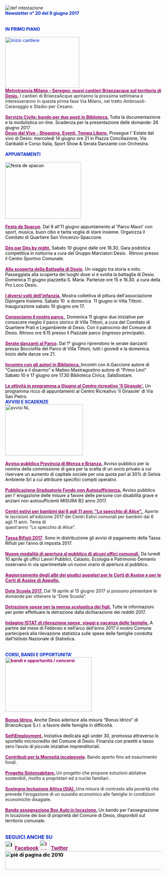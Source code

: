 <html><body><DIV>
<DIV>
<DIV>
<DIV>
<DIV><IMG border=0 alt="def intestazione" src="http://www.comune.desio.mb.it/servizi/gestionedocumentale/visualizzadocumento.aspx?id=6276"> 
<DIV>
<DIV><STRONG><FONT color=#0426c6>Newsletter n°&nbsp;20 del&nbsp;9 giugno 2017</FONT></STRONG></DIV>
<DIV>&nbsp;</DIV>
<DIV><FONT color=#0426c6><STRONG></STRONG></FONT>&nbsp;</DIV>
<DIV><FONT color=#0426c6><STRONG>IN PRIMO PIANO</STRONG></FONT></DIV>
<DIV><STRONG><FONT color=#0426c6></FONT></STRONG>&nbsp;</DIV>
<DIV><FONT color=#0426c6><IMG style="HEIGHT: 163px; WIDTH: 238px" alt="inizio cantiere" src="http://www.comune.desio.mb.it/servizi/gestionedocumentale/visualizzadocumento.aspx?ID=22536" width=258 height=198></FONT></DIV>
<DIV><STRONG><FONT color=#990066><A title="" href="http://www.comune.desio.mb.it/servizi/notizie/notizie_fase02.aspx?ID=44444" target=_self><STRONG><FONT color=#990066>Metrotranvia Milano – Seregno: nuovi cantieri Brianzacque sul territorio di Desio.</FONT></STRONG></A></FONT></STRONG> I cantieri di BrianzaAcque apriranno la prossima settimana e interesseranno in questa prima fase Via Milano, nel tratto Ambrosoli-Caravaggio e Stadio-per Cesano.<BR></DIV></DIV></DIV></DIV></DIV>
<DIV><FONT color=#0426c6>
<DIV><FONT color=#990066><STRONG></STRONG></FONT>&nbsp;</DIV>
<DIV><FONT color=#990066><STRONG><A title="" href="http://www.comune.desio.mb.it/servizi/notizie/notizie_fase02.aspx?ID=44363" target=_self><FONT color=#990066><STRONG>Servizio Civile: bando per due posti in Biblioteca.</STRONG></FONT></A> </STRONG></FONT><FONT color=#000000>Tutta la documentazione e la modulistica on-line. Scadenza per la presentazione delle domande: 26 giugno 2017<BR></DIV></FONT><FONT color=#990066></FONT>
<DIV><FONT color=#990066><A title="" href="http://www.comune.desio.mb.it/servizi/notizie/notizie_fase02.aspx?ID=44423" target=_self><STRONG><FONT color=#990066>Desio dal Vivo - Shopping, Eventi, Tempo Libero.</FONT></STRONG></A> <FONT color=#000000>Prosegue&nbsp;l' Estate dal vivo di Desio:&nbsp;mercoledì 14 giugno ore 21 in Piazza Conciliazione, Via Garibaldi e Corso Italia, Sport Show &amp; Serata Danzante con Orchestra.</FONT></DIV></FONT></FONT></DIV>
<DIV><FONT color=#0426c6><STRONG></STRONG></FONT>&nbsp;</DIV>
<DIV><FONT color=#0426c6><STRONG>APPUNTAMENTI</STRONG></FONT><FONT color=#0426c6><FONT color=#000000> </FONT></FONT></DIV>
<DIV><FONT color=#0426c6><FONT color=#000000></FONT></FONT>&nbsp;</DIV>
<DIV><FONT color=#0426c6><FONT color=#000000><IMG alt="festa de spacun" src="http://www.comune.desio.mb.it/servizi/gestionedocumentale/visualizzadocumento.aspx?ID=22537" width=244 height=181></FONT></FONT></DIV>
<DIV><FONT color=#0426c6><FONT color=#000000>&nbsp;</DIV>
<DIV>
<DIV>
<DIV>
<DIV><STRONG><FONT color=#990066><A title="" href="http://www.comune.desio.mb.it/servizi/notizie/notizie_fase02.aspx?ID=44438" target=_self><STRONG><FONT color=#990066>Festa de Spacun</FONT></STRONG></A></FONT></STRONG>. Dal 9 all'11 giugno appuntamento al 'Parco Mauri' con sport, musica, buon cibo e tanta voglia di stare insieme. Organizza il Comitato di Quartiere San Vincenzo-Spaccone.<BR><FONT color=#0426c6></DIV>
<DIV>
<DIV><FONT color=#000000><STRONG><FONT color=#990066></FONT></STRONG></FONT>&nbsp;</DIV>
<DIV><FONT color=#000000><STRONG><FONT color=#990066><A title="" href="http://www.comune.desio.mb.it/servizi/notizie/notizie_fase02.aspx?ID=44436" target=_self><FONT color=#000000><STRONG><FONT color=#990066>Dés par Dés by night.</FONT></STRONG></FONT></A></FONT></STRONG> Sabato 10 giugno&nbsp;dalle ore 18.30, Gara podistica competitiva in notturna a cura del Gruppo Marciatori Desio.&nbsp; Ritrovo presso il Centro Sportivo Comunale.</FONT></DIV>
<DIV></FONT><FONT color=#000000><STRONG><FONT color=#990066></FONT></STRONG></FONT>&nbsp;</DIV>
<DIV><FONT color=#000000><STRONG><FONT color=#990066><A title="" href="http://www.comune.desio.mb.it/servizi/notizie/notizie_fase02.aspx?ID=44421" target=_self><STRONG><FONT color=#990066>Alla scoperta della Battaglia di Desio</FONT></STRONG></A></FONT></STRONG>. Un viaggio tra storia e mito. Passeggiata alla scoperta dei luoghi dove si è svolta la battaglia di Desio. <FONT color=#000000>Domenica 11 giugno piazzetta S. Maria. Partenze ore 15 e 16.30. a cura della Pro Loco Desio.</FONT></FONT></DIV></DIV>
<DIV><FONT color=#000000><STRONG><FONT color=#990066></FONT></STRONG></FONT>&nbsp;</DIV>
<DIV><FONT color=#000000><STRONG><FONT color=#990066><A title="" href="http://www.comune.desio.mb.it/servizi/notizie/notizie_fase02.aspx?ID=44417" target=_self><FONT color=#000000><STRONG><FONT color=#990066>I diversi volti dell'infanzia.</FONT></STRONG></FONT></A></FONT></STRONG> Mostra collettiva di pittura dell'associazione Dipingere Insieme. Sabato 10&nbsp; e domenica&nbsp; 11 giugno in Villa Tittoni . Inaugurazione sabato 10 giugno ore 17.</FONT></DIV>
<DIV><STRONG><FONT color=#0426c6></FONT></STRONG>&nbsp;</DIV>
<DIV><FONT color=#000000><STRONG><FONT color=#990066><A title="" href="http://www.comune.desio.mb.it/servizi/notizie/notizie_fase02.aspx?ID=44381" target=_self><FONT color=#000000><STRONG><FONT color=#990066>Conosciamo il nostro parco. </FONT></STRONG></FONT></A></FONT></STRONG>&nbsp;Domenica 11 giugno due iniziative per conoscere meglio il parco storico di&nbsp;Villa Tittoni, a cura del Comitato di Quartiere Prati e Legambiente di Desio. Con il patrocinio del Comune di Desio. Ritrovo ore 9.15 presso il Piazzale parco (ingresso principale). </FONT></DIV>
<DIV>&nbsp;</DIV></DIV>
<DIV><STRONG><FONT color=#990066><A title="" href="http://www.comune.desio.mb.it/servizi/notizie/notizie_fase02.aspx?ID=44429" target=_self><STRONG><FONT color=#990066>Serate danzanti al Parco</FONT></STRONG></A></FONT></STRONG>. Dal 1° giugno riprendono le serate danzanti presso Bocciofila del Parco di Villa Tittoni, tutti&nbsp;i giovedì e la domenica. Inizio delle danze ore 21.</DIV>
<DIV>&nbsp;</DIV>
<DIV><STRONG><A title="" href="http://www.comune.desio.mb.it/servizi/notizie/notizie_fase02.aspx?ID=44350" target=_self><STRONG><FONT color=#990066>Incontro con gli autori in Biblioteca. </FONT></STRONG></A></STRONG>Incontri con A.Gaccione autore di "Cassola e il disarmo" e Matteo Mastragostino autore di "Primo Levi" Sabato 10 e 17 giugno ore 17.30 Biblioteca Civica, SalaSostare.</DIV>
<DIV>&nbsp;</DIV>
<DIV><FONT color=#990066><STRONG><A title="" href="http://www.comune.desio.mb.it/servizi/notizie/notizie_fase02.aspx?ID=44320" target=_self><FONT color=#990066><STRONG>Le attività in programma a Giugno al Centro ricreativo 'Il Girasole'.</STRONG></FONT></A></STRONG></FONT> Un programma ricco di appuntamenti al Centro Ricreativo 'Il Girasole' di Via San Pietro. </DIV>
<DIV></FONT></FONT><FONT color=#0426c6><STRONG>AVVISI E SCADENZE</STRONG></FONT> </DIV></DIV>
<DIV>
<DIV><IMG style="HEIGHT: 164px; WIDTH: 250px" border=0 alt="avvisi NL" src="http://www.comune.desio.mb.it/servizi/gestionedocumentale/visualizzadocumento.aspx?id=18789" width=232 height=175></DIV>
<DIV>&nbsp;</DIV>
<DIV>
<DIV><FONT color=#000000><STRONG><FONT color=#990066><A title="" href="http://www.comune.desio.mb.it/servizi/notizie/notizie_fase02.aspx?ID=44347" target=_self><FONT color=#000000><STRONG><FONT color=#990066>Avviso pubblico Provincia di Monza e Brianza.</FONT></STRONG></FONT></A> </FONT></STRONG>Avviso pubblico per la nomina della commissione di gara per la scelta di un socio privato a cui riservare un aumento di capitale sociale per una quota pari al 30% di Gelsia Ambiente Srl a cui attribuire specifici compiti operativi. </DIV>
<DIV>
<DIV><STRONG><FONT color=#990066></FONT></STRONG>&nbsp;</DIV>
<DIV><STRONG><FONT color=#990066><A title="" href="http://www.comune.desio.mb.it/servizi/notizie/notizie_fase02.aspx?ID=44312" target=_self><STRONG><FONT color=#990066>Pubblicazione Graduatorie&nbsp;Fondo non Autosufficienza</FONT></STRONG>.</A></FONT></STRONG> Avviso pubblico per l’ erogazione delle misure a favore delle persone con disabilità grave e anziani non autosufficienti MISURA B2 anno 2017.</FONT></DIV></DIV><STRONG><FONT color=#990066></FONT></STRONG></DIV>
<DIV><STRONG><FONT color=#990066></FONT></STRONG>&nbsp;</DIV>
<DIV><STRONG><FONT color=#990066><A title="" href="https://www.comune.desio.mb.it/servizi/notizie/notizie_fase02.aspx?ID=43904" target=_self><STRONG><FONT color=#990066>Centri estivi per bambini dai 6 agli 11 anni: "Lo specchio di Alice". </FONT></STRONG></A>&nbsp;</FONT></STRONG>Aperte le iscrizioni all'edizione 2017 dei Centri Estivi comunali per bambini dai 6 agli 11 anni. Tema di </DIV>
<DIV>quest'anno "Lo specchio di Alice".</DIV>
<DIV>&nbsp;</DIV>
<DIV><FONT color=#990066><FONT color=#990066><A title="" href="http://www.comune.desio.mb.it/servizi/notizie/notizie_fase02.aspx?ID=44100" target=_self><FONT color=#990066><STRONG>Tassa Rifiuti 2017</STRONG></FONT></A></FONT>. <FONT color=#000000>Sono in distribuzione gli avvisi di pagamento della Tassa Rifiuti per l’anno di imposta 2017. </FONT></DIV>
<DIV>
<DIV>
<DIV>&nbsp;</DIV>
<DIV><A title="" href="http://www.comune.desio.mb.it/servizi/notizie/notizie_fase02.aspx?ID=43829" target=_self><STRONG><FONT color=#990066>Nuove modalità di apertura al pubblico di alcuni uffici comunali.</FONT></STRONG></A><FONT color=#000000><FONT color=#990066> </FONT>Da lunedì 10 aprile gli uffici Lavori Pubblici, Catasto, Ecologia e Patrimonio Demanio osservano in via sperimentale un nuovo orario di apertura al pubblico. </FONT></FONT></DIV></DIV></DIV>
<DIV><STRONG><FONT color=#990066></FONT></STRONG>&nbsp;</DIV>
<DIV><STRONG><FONT color=#990066><A title="" href="http://www.comune.desio.mb.it/servizi/notizie/notizie_fase02.aspx?ID=44116" target=_self><STRONG><FONT color=#990066>Aggiornamento degli albi dei giudici popolari per le Corti di Assise e per le Corti di Assise di Appello.</FONT></STRONG></A></FONT></STRONG></DIV>
<DIV>&nbsp;</DIV>
<DIV><STRONG><FONT color=#990066><A title="" href="http://www.comune.desio.mb.it/servizi/notizie/notizie_fase02.aspx?ID=43940" target=_self><STRONG><FONT color=#990066>Dote Scuola 2017.</FONT></STRONG></A></FONT></STRONG> Dal 19 aprile al 15 giugno 2017 si possono presentare le domande per ottenere la “Dote Scuola”.</DIV></DIV>
<DIV>&nbsp;</DIV>
<DIV>
<DIV><FONT color=#990066><STRONG><A title="" href="https://www.comune.desio.mb.it/upload/desio/newsletter/Detrazione%20spese%20per%20la%20mensa%20scolastica%20dei%20figli.%20Tutte%20le%20informazioni%20per%20poter%20effettuare%20la%20detrazione%20dalla%20dichiarazione%20dei%20redditi%202017" target=_self><FONT color=#990066><STRONG>Detrazione spese per la mensa scolastica dei figli.</STRONG></FONT></A> </STRONG></FONT><FONT color=#000000>Tutte le informazioni per poter effettuare la detrazione dalla dichiarazione dei redditi 2017.</FONT></DIV>
<DIV>&nbsp;</DIV></DIV>
<DIV><FONT color=#990066><FONT color=#990066><STRONG><A title="" href="http://www.comune.desio.mb.it/servizi/notizie/notizie_fase02.aspx?ID=43070" target=_self><FONT color=#990066><FONT color=#990066><STRONG>Indagine ISTAT di rilevazione spese, viaggi e vacanze delle famiglie.</STRONG></FONT></FONT></A> </STRONG><FONT color=#000000>A partire dal mese di Febbraio e nell’arco dell’anno 2017 il nostro Comune parteciperà alla rilevazione statistica sulle spese delle famiglie condotta dall’Istituto Nazionale di Statistica</FONT><STRONG>.<BR></STRONG></FONT></FONT></DIV>
<DIV><STRONG><FONT color=#990066></FONT></STRONG>&nbsp;</DIV>
<DIV><STRONG><FONT color=#990066></FONT></STRONG>&nbsp;</DIV><FONT color=#990066></FONT>
<DIV><FONT color=#990066><FONT color=#990066><STRONG></STRONG></FONT></FONT><STRONG><FONT color=#0426c6>CORSI, BANDI E OPPORTUNITA'</FONT> </STRONG></DIV>
<DIV>
<DIV><FONT color=#990066><STRONG><IMG style="HEIGHT: 175px; WIDTH: 278px" border=0 alt="bandi e opportunità / concorsi" src="http://www.comune.desio.mb.it/servizi/gestionedocumentale/visualizzadocumento.aspx?id=18790" width=299 height=168></STRONG></FONT></DIV>
<DIV><STRONG><FONT color=#990066></FONT></STRONG>&nbsp;</DIV>
<DIV><FONT color=#990066><A title="" href="http://www.comune.desio.mb.it/servizi/notizie/notizie_fase02.aspx?ID=44226" target=_self><FONT color=#990066><STRONG>Bonus Idrico.</STRONG></FONT></A><FONT color=#990066><STRONG> </STRONG></FONT><FONT color=#000000>Anche Desio aderisce alla misura “Bonus Idrico” di BrianzAcque S.r.l. a favore delle famiglie in difficoltà.</FONT></FONT><FONT color=#990066></DIV>
<DIV></FONT><FONT color=#000000><FONT color=#990066></FONT></FONT>&nbsp;</DIV>
<DIV><FONT color=#000000><FONT color=#990066><A title="" href="http://www.comune.desio.mb.it/servizi/notizie/notizie_fase02.aspx?ID=43223" target=_self><FONT color=#000000><FONT color=#990066><STRONG>SelfiEmployment.</STRONG></FONT></FONT></A></FONT><STRONG>&nbsp;</STRONG>Iniziativa dedicata agli under 30, promossa attraverso lo sportello microcredito del Comune di Desio. Finanzia con prestiti a tasso zero l’avvio di piccole iniziative imprenditoriali.</FONT></DIV>
<DIV><FONT color=#990066></FONT>&nbsp;</DIV>
<DIV><FONT color=#990066><A title="" href="http://www.comune.desio.mb.it/servizi/notizie/notizie_fase02.aspx?ID=42983" target=_self><FONT color=#990066><STRONG>Contributi per la Morosità incolpevole</STRONG></FONT></A></FONT><STRONG>. </STRONG>Bando aperto fino ad esaurimento fondi. </DIV>
<DIV><FONT color=#990066></FONT>&nbsp;</DIV>
<DIV><FONT color=#990066><A title="" href="http://www.comune.desio.mb.it/servizi/notizie/notizie_fase02.aspx?ID=41431" target=_self><FONT color=#990066><STRONG>Progetto Sistemabitare.</STRONG></FONT></A></FONT><STRONG> </STRONG>Un progetto che propone soluzioni abitative sostenibili, rivolto a proprietari ed a nuclei familiari. </DIV>
<DIV><FONT color=#990066></FONT>&nbsp;</DIV>
<DIV><FONT color=#990066><A title="" href="http://www.comune.desio.mb.it/servizi/notizie/notizie_fase02.aspx?ID=40660" target=_self><STRONG><FONT color=#990066>Sostegno Inclusione Attiva (SIA).</FONT> </STRONG></A></FONT>Una misura di contrasto alla povertà che prevede l'erogazione di un sussidio economico alle famiglie in condizioni economiche disagiate.</DIV>
<DIV><FONT color=#990066></FONT>&nbsp;</DIV>
<DIV>
<DIV><FONT color=#990066><A title="" href="http://www.comune.desio.mb.it/servizi/notizie/notizie_fase02.aspx?ID=35369" target=_self><FONT color=#990066><STRONG>Bando assegnazione Box Auto in locazione.</STRONG></FONT></A><STRONG> </STRONG><FONT color=#000000>Un</FONT> </FONT><FONT color=#000000>bando per l'assegnazione in locazione dei box di proprietà del Comune di Desio, disponibili sul territorio comunale.</FONT></DIV>
<DIV><FONT color=#990066></FONT>&nbsp;</DIV></DIV></DIV>
<DIV>
<DIV><FONT color=#990066></FONT>&nbsp;</DIV>
<DIV><FONT color=#990066></FONT>
<DIV><FONT color=#990066></FONT>
<DIV><FONT color=#990066></FONT><FONT color=#0426c6><FONT color=#0426c6><FONT size=+0><FONT color=#000000><FONT color=#990066><FONT color=#000000><FONT color=#0426c6><STRONG>SEGUICI ANCHE SU</STRONG></FONT></FONT></FONT></FONT></FONT></FONT></FONT></DIV></DIV></DIV>
<DIV>
<DIV><FONT color=#0426c6><FONT color=#0426c6><FONT size=+0><FONT color=#000000><FONT color=#990066><FONT color=#000000></FONT></FONT></FONT></FONT></FONT></FONT>
<DIV><FONT color=#0426c6><FONT color=#0426c6><FONT size=+0><FONT color=#000000><FONT color=#990066><FONT color=#000000></FONT></FONT></FONT></FONT></FONT></FONT>
<DIV><FONT color=#0426c6><FONT color=#0426c6><FONT size=+0><FONT color=#000000><FONT color=#990066><FONT color=#000000></FONT></FONT></FONT></FONT></FONT></FONT>
<DIV><FONT color=#0426c6><FONT color=#0426c6><FONT size=+0><FONT color=#000000><FONT color=#990066><FONT color=#000000>
<DIV>
<DIV>
<DIV>
<DIV>
<DIV><STRONG></STRONG></DIV>
<DIV><STRONG><IMG style="HEIGHT: 28px; WIDTH: 31px" alt="logo facebook" src="http://www.comune.desio.mb.it/servizi/gestionedocumentale/visualizzadocumento.aspx?ID=18791" width=95 height=56></STRONG><A title="" href="https://it-it.facebook.com/pages/Comune-Di-Desio/103441483073684" target=_self><FONT color=#990066><STRONG>Facebook</STRONG></FONT></A><FONT color=#990066><STRONG> <IMG style="HEIGHT: 31px; WIDTH: 32px" alt="logo twitter" src="http://www.comune.desio.mb.it/servizi/gestionedocumentale/visualizzadocumento.aspx?ID=18792" width=38 height=44> </STRONG></FONT><A title="" href="https://mobile.twitter.com/comunedidesio" target=_self><FONT color=#990066><STRONG>Twitter</STRONG></FONT></A><STRONG> </STRONG></DIV>
<DIV></DIV></DIV>
<DIV><STRONG><IMG style="HEIGHT: 60px; WIDTH: 622px" border=0 alt="piè di pagina dic 2010" src="http://www.comune.desio.mb.it/servizi/gestionedocumentale/visualizzadocumento.aspx?id=6565" width=993 height=74></STRONG></DIV></DIV></DIV></DIV></FONT></FONT></FONT></FONT></FONT></FONT><STRONG></STRONG></DIV></DIV></DIV></DIV></DIV></DIV></DIV></DIV></DIV></body></html